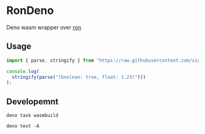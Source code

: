 # RonDeno

Deno wasm wrapper over [ron](https://github.com/ron-rs/ron)

## Usage

```ts
import { parse, stringify } from "https://raw.githubusercontent.com/sigmaSd/RonDeno/master/mod.ts";

console.log(
  stringify(parse("(boolean: true, float: 1.23)")))
);
```

## Developemnt

`deno task wasmbuild`

`deno test -A`
